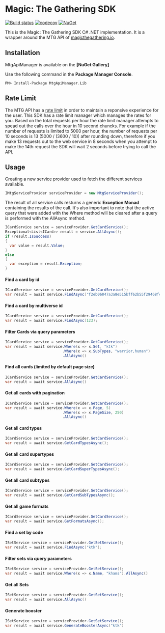 # Magic: The Gathering SDK

[![Build status](https://ci.appveyor.com/api/projects/status/pb5y2hxl53yo9lwu?svg=true)](https://ci.appveyor.com/project/adback03/mtg-sdk-dotnet)
[![codecov](https://codecov.io/gh/MagicTheGathering/mtg-sdk-dotnet/branch/master/graph/badge.svg)](https://codecov.io/gh/MagicTheGathering/mtg-sdk-dotnet)
[![NuGet](https://img.shields.io/badge/nuget-v2.3.0-blue.svg)](https://www.nuget.org/packages/MtgApiManager.Lib/)

This is the Magic: The Gathering SDK C# .NET implementation. It is a wrapper around the MTG API of [magicthegathering.io](http://magicthegathering.io/).

## Installation

MtgApiManager is available on the **[NuGet Gallery]**

Use the following command in the **Package Manager Console**.
```
PM> Install-Package MtgApiManager.Lib
```
## Rate Limit
The MTG API has a [rate limit](https://docs.magicthegathering.io/#documentationrate_limits) in order to maintain a reponsive experience for the user. This SDK has a rate limit manager which manages the rates for you. Based on the total requests per hour the rate limit manager attempts to spead out the calls over the hour in 10 second chuncks. For example if the number of requests is limited to 5000 per hour, the number of requests per 10 seconds is 13 (5000 / (3600 / 10)) after rounding down, therefore if you make 13 requests out to the web service in 8 seconds when you attempt to make the 14th request the SDK will wait 2 seconds before trying to call the API.
## Usage
Creating a new service provider used to fetch the different services available.
```cs
IMtgServiceProvider serviceProvider = new MtgServiceProvider();
```
The result of all service calls resturns a generic **Exception Monad** containing the results of the call. It's also important to note that the active query that were added with the Where method will be cleared after a query is performed with the AllAsync method.
```cs
ICardService service = serviceProvider.GetCardService();
Exceptional<List<ICard>> result = service.AllAsync();
if (result.IsSuccess)
{
  var value = result.Value;
}
else
{
  var exception = result.Exception;
}
```
#### Find a card by id
```cs
ICardService service = serviceProvider.GetCardService();
var result = await service.FindAsync("f2eb06047a3a8e515bff62b55f29468fcde6332a");
```
#### Find a card by multiverse id
```cs
ICardService service = serviceProvider.GetCardService();
var result = await service.FindAsync(123);
```
#### Filter Cards via query parameters
```cs
ICardService service = serviceProvider.GetCardService();
var result = await service.Where(x => x.Set, "ktk")
                          .Where(x => x.SubTypes, "warrior,human")
                          .AllAsync()                  
```    
#### Find all cards (limited by default page size)
```cs
ICardService service = serviceProvider.GetCardService();
var result = await service.AllAsync()
```      
#### Get all cards with pagination
```cs
ICardService service = serviceProvider.GetCardService();
var result = await service.Where(x => x.Page, 5)
                          .Where(x => x.PageSize, 250)
                          .AllAsync()
```
#### Get all card types
```cs
ICardService service = serviceProvider.GetCardService();
var result = await service.GetCardTypesAsync();
```
#### Get all card supertypes
```cs
ICardService service = serviceProvider.GetCardService();
var result = await service.GetCardSuperTypesAsync();
```
#### Get all card subtypes
```cs
ICardService service = serviceProvider.GetCardService();
var result = await service.GetCardSubTypesAsync();
```
#### Get all game formats
```cs
ICardService service = serviceProvider.GetCardService();
var result = await service.GetFormatsAsync();
```
#### Find a set by code
```cs
ISetService service = serviceProvider.GetSetService();
var result = await service.FindAsync("ktk");
```    
#### Filter sets via query parameters
```cs
ISetService service = serviceProvider.GetSetService();
var result = await service.Where(x => x.Name, "khans").AllAsync()
```     
#### Get all Sets
```cs
ISetService service = serviceProvider.GetSetService();
var result = await service.AllAsync()
```
#### Generate booster
```cs
ISetService service = serviceProvider.GetSetService();
var result = await service.GenerateBoosterAsync("ktk")
```
